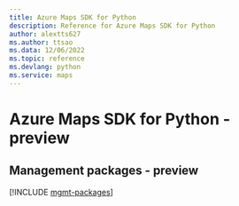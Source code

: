 ```yaml
---
title: Azure Maps SDK for Python
description: Reference for Azure Maps SDK for Python
author: alextts627
ms.author: ttsao
ms.data: 12/06/2022
ms.topic: reference
ms.devlang: python
ms.service: maps
---
```

# Azure Maps SDK for Python - preview

## Management packages - preview
[!INCLUDE [mgmt-packages](maps-mgmt-index.md)]